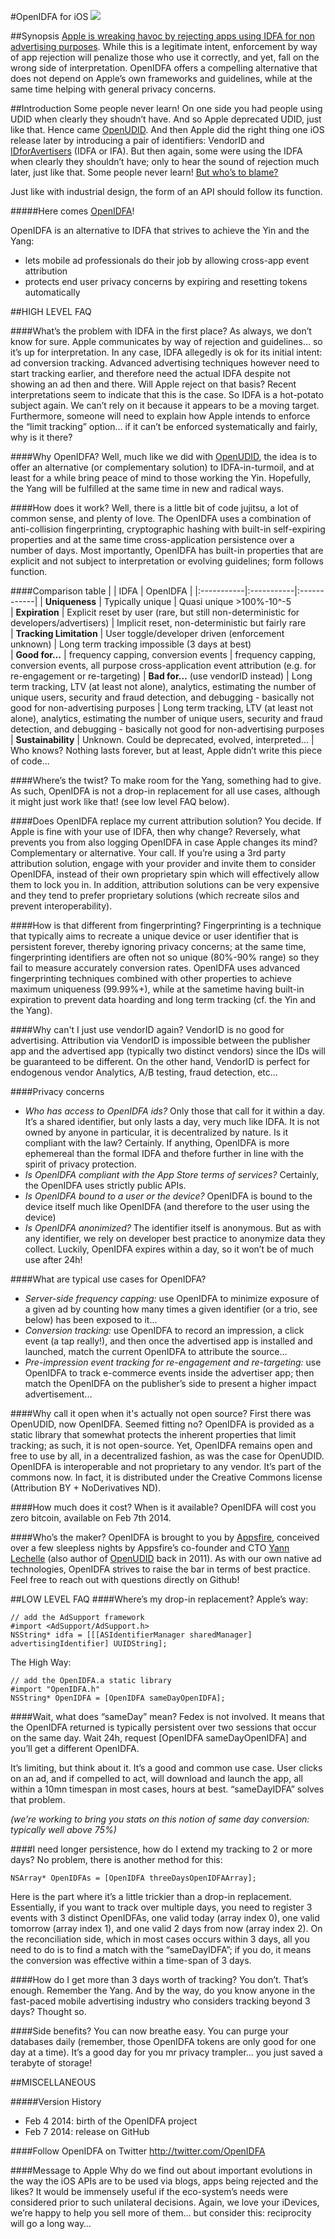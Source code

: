 #OpenIDFA for iOS
![](http://triniteabsolue.files.wordpress.com/2013/05/yin_yang-svg-2.png)

##Synopsis
[Apple is wreaking havoc by rejecting apps using IDFA for non advertising purposes][4]. While this is a legitimate intent, enforcement by way of app rejection will penalize those who use it correctly, and yet, fall on the wrong side of interpretation. OpenIDFA offers a compelling alternative that does not depend on Apple’s own frameworks and guidelines, while at the same time helping with general privacy concerns.

##Introduction
Some people never learn! On one side you had people using UDID when clearly they shoudn’t have. And so Apple deprecated UDID, just like that. Hence came [OpenUDID][2]. And then Apple did the right thing one iOS release later by introducing a pair of identifiers: VendorID and [IDforAvertisers][6] (IDFA or IFA). But then again, some were using the IDFA when clearly they shouldn’t have; only to hear the sound of rejection much later, just like that. Some people never learn! [But who’s to blame?][5]

Just like with industrial design, the form of an API should follow its function.

#####Here comes [OpenIDFA][7]!

OpenIDFA is an alternative to IDFA that strives to achieve the Yin and the Yang:
- lets mobile ad professionals do their job by allowing cross-app event attribution
- protects end user privacy concerns by expiring and resetting tokens automatically


##HIGH LEVEL FAQ

####What’s the problem with IDFA in the first place?
As always, we don’t know for sure. Apple communicates by way of rejection and guidelines… so it’s up for interpretation. In any case, IDFA allegedly is ok for its initial intent: ad conversion tracking. Advanced advertising techniques however need to start tracking earlier, and therefore need the actual IDFA despite not showing an ad then and there. Will Apple reject on that basis? Recent interpretations seem to indicate that this is the case. So IDFA is a hot-potato subject again. We can’t rely on it because it appears to be a moving target. Furthermore, someone will need to explain how Apple intends to enforce the “limit tracking” option… if it can’t be enforced systematically and fairly, why is it there?

####Why OpenIDFA?
Well, much like we did with [OpenUDID][2], the idea is to offer an alternative (or complementary solution) to IDFA-in-turmoil, and at least for a while bring peace of mind to those working the Yin. Hopefully, the Yang will be fulfilled at the same time in new and radical ways.

####How does it work?
Well, there is a little bit of code jujitsu, a lot of common sense, and plenty of love.
The OpenIDFA uses a combination of anti-collision fingerprinting, cryptographic hashing with built-in self-expiring properties and at the same time cross-application persistence over a number of days. Most importantly, OpenIDFA has built-in properties that are explicit and not subject to interpretation or evolving guidelines; form follows function.

####Comparison table
| | IDFA | OpenIDFA |
|:-----------|:-----------|:------------|
| **Uniqueness**      |        Typically unique |     Quasi unique >100%-10^-5     
| **Expiration**       |        Explicit reset by user (rare, but still non-deterministic for developers/advertisers) |     Implicit reset, non-deterministic but fairly rare     
| **Tracking Limitation**         | User toggle/developer driven (enforcement unknown) |      Long term tracking impossible  (3 days at best)      
| **Good for…**   |       frequency capping, conversion events |    frequency capping, conversion events, all purpose cross-application event attribution (e.g. for re-engagement or re-targeting)
| **Bad for…** (use vendorID instead)    |     Long term tracking, LTV (at least not alone), analytics, estimating the number of unique users, security and fraud detection, and debugging - basically not good for non-advertising purposes |   Long term tracking, LTV (at least not alone), analytics, estimating the number of unique users, security and fraud detection, and debugging - basically not good for non-advertising purposes
| **Sustainability** | Unknown. Could be deprecated, evolved, interpreted... | Who knows? Nothing lasts forever, but at least, Apple didn’t write this piece of code...

####Where’s the twist?
To make room for the Yang, something had to give. As such, OpenIDFA is not a drop-in replacement for all use cases, although it might just work like that! (see low level FAQ below).

####Does OpenIDFA replace my current attribution solution? 
You decide. If Apple is fine with your use of IDFA, then why change? Reversely, what prevents you from also logging OpenIDFA in case Apple changes its mind? Complementary or alternative. Your call. If you’re using a 3rd party attribution solution, engage with your provider and invite them to consider OpenIDFA, instead of their own proprietary spin which will effectively allow them to lock you in. In addition, attribution solutions can be very expensive and they tend to prefer proprietary solutions (which recreate silos and prevent interoperability).

####How is that different from fingerprinting?
Fingerprinting is a technique that typically aims to recreate a unique device or user identifier that is persistent forever, thereby ignoring privacy concerns; at the same time, fingerprinting identifiers are often not so unique (80%-90% range) so they fail to measure accurately conversion rates. OpenIDFA uses advanced fingerprinting techniques combined with other properties to achieve maximum uniqueness (99.99%+), while at the sametime having built-in expiration to prevent data hoarding and long term tracking (cf. the Yin and the Yang).

####Why can't I just use vendorID again?
VendorID is no good for advertising. Attribution via VendorID is impossible between the publisher app and the advertised app (typically two distinct vendors) since the IDs will be guaranteed to be different. On the other hand, VendorID is perfect for endogenous vendor Analytics, A/B testing, fraud detection, etc…

####Privacy concerns
- *Who has access to OpenIDFA ids?* Only those that call for it within a day. It’s a shared identifier, but only lasts a day, very much like IDFA. It is not owned by anyone in particular, it is decentralized by nature.
Is it compliant with the law? Certainly. If anything, OpenIDFA is more ephemereal than the formal IDFA and thefore further in line with the spirit of privacy protection.
- *Is OpenIDFA compliant with the App Store terms of services?* Certainly, the OpenIDFA uses strictly public APIs.
- *Is OpenIDFA bound to a user or the device?* OpenIDFA is bound to the device itself much like OpenIDFA (and therefore to the user using the device)
- *Is OpenIDFA anonimized?* The identifier itself is anonymous. But as with any identifier, we rely on developer best practice to anonymize data they collect. Luckily, OpenIDFA expires within a day, so it won’t be of much use after 24h!

####What are typical use cases for OpenIDFA?
- *Server-side frequency capping:* use OpenIDFA to minimize exposure of a given ad by counting how many times a given identifier (or a trio, see below) has been exposed to it...
- *Conversion tracking:* use OpenIDFA to record an impression, a click event (a tap really!), and then once the advertised app is installed and launched, match the current OpenIDFA to attribute the source... 
- *Pre-impression event tracking for re-engagement and re-targeting:* use OpenIDFA to track e-commerce events inside the advertiser app; then match the OpenIDFA on the publisher’s side to present a higher impact advertisement...

####Why call it open when it's actually not open source?
First there was OpenUDID, now OpenIDFA. Seemed fitting no?
OpenIDFA is provided as a static library that somewhat protects the inherent properties that limit tracking; as such, it is not open-source. Yet, OpenIDFA remains open and free to use by all, in a decentralized fashion, as was the case for OpenUDID. OpenIDFA is interoperable and not proprietary to any vendor. It’s part of the commons now. In fact, it is distributed under the Creative Commons license (Attribution BY + NoDerivatives ND).

####How much does it cost? When is it available?
OpenIDFA will cost you zero bitcoin, available on Feb 7th 2014.

####Who’s the maker?
OpenIDFA is brought to you by [Appsfire][3], conceived over a few sleepless nights by Appsfire’s co-founder and CTO [Yann Lechelle][1] (also author of [OpenUDID][2] back in 2011). As with our own native ad technologies, OpenIDFA strives to raise the bar in terms of best practice. Feel free to reach out with questions directly on Github!

##LOW LEVEL FAQ
####Where’s my drop-in replacement?
Apple’s way:

	// add the AdSupport framework
	#import <AdSupport/AdSupport.h>
	NSString* idfa = [[[ASIdentifierManager sharedManager] advertisingIdentifier] UUIDString];

The High Way:

	// add the OpenIDFA.a static library
	#import "OpenIDFA.h"
	NSString* OpenIDFA = [OpenIDFA sameDayOpenIDFA];

####Wait, what does “sameDay” mean?
Fedex is not involved. It means that the OpenIDFA returned is typically persistent over two sessions that occur on the same day. Wait 24h, request [OpenIDFA sameDayOpenIDFA] and you’ll get a different OpenIDFA.

It’s limiting, but think about it. It’s a good and common use case.
User clicks on an ad, and if compelled to act, will download and launch the app, all within a 10mn timespan in most cases, hours at best. “sameDayIDFA” solves that problem.

*(we’re working to bring you stats on this notion of same day conversion: typically well above 75%)*

####I need longer persistence, how do I extend my tracking to 2 or more days?
No problem, there is another method for this:

	NSArray* OpenIDFAs = [OpenIDFA threeDaysOpenIDFAArray];

Here is the part where it’s a little trickier than a drop-in replacement. Essentially, if you want to track over multiple days, you need to register 3 events with 3 distinct OpenIDFAs, one valid today (array index 0), one valid tomorrow (array index 1), and one valid 2 days from now (array index 2). On the reconciliation side, which in most cases occurs within 3 days, all you need to do is to find a match with the “sameDayIDFA”; if you do, it means the conversion was effective within a time-span of 3 days. 

####How do I get more than 3 days worth of tracking?
You don’t. That’s enough. Remember the Yang. And by the way, do you know anyone in the fast-paced mobile advertising industry who considers tracking beyond 3 days? Thought so.

####Side benefits?
You can now breathe easy. You can purge your databases daily (remember, those OpenIDFA tokens are only good for one day at a time). It’s a good day for you mr privacy trampler... you just saved a terabyte of storage!

##MISCELLANEOUS

#####Version History
- Feb 4 2014: birth of the OpenIDFA project
- Feb 7 2014: release on GitHub

####Follow OpenIDFA on Twitter
http://twitter.com/OpenIDFA

####Message to Apple
Why do we find out about important evolutions in the way the iOS APIs are to be used via blogs, apps being rejected and the likes? It would be immensely useful if the eco-system’s needs were considered prior to such unilateral decisions. Again, we love your iDevices, we’re happy to help you sell more of them… but consider this: reciprocity will go a long way…

[1]: http://twitter.com/ylechelle  "Yann LECHELLE"
[2]: http://openudid.org/  "OpenUDID.org"
[3]: http://appsfire.com/  "appsfire.com"
[4]: http://techcrunch.com/2014/02/03/apples-latest-crackdown-apps-pulling-the-advertising-identifier-but-not-showing-ads-are-being-rejected-from-app-store/ "TechCrunch"
[5]: https://developer.apple.com "apple.com developer"
[6]: https://developer.apple.com/library/ios/documentation/AdSupport/Reference/ASIdentifierManager_Ref/ASIdentifierManager.html "IDFA"
[7]: http://OpenIDFA.org "OpenIDFA"